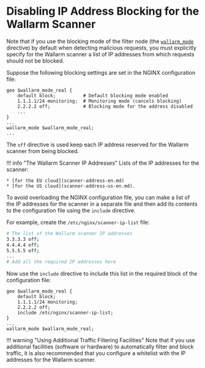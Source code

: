 [doc-wallarm-mode]:     configure-parameters-en.md#wallarm_mode

#   Disabling IP Address Blocking for the Wallarm Scanner

Note that if you use the blocking mode of the filter node (the [`wallarm_mode`][doc-wallarm-mode] directive) by default when detecting malicious requests, you must explicitly specify for the Wallarm scanner a list of IP addresses from which requests should not be blocked.

Suppose the following blocking settings are set in the NGINX configuration file:

```
geo $wallarm_mode_real {
    default block;          # Default blocking mode enabled
    1.1.1.1/24 monitoring;  # Monitoring mode (cancels blocking)
    2.2.2.2 off;            # Blocking mode for the address disabled
    ...
}
...
wallarm_mode $wallarm_mode_real;
...
```

The `off` directive is used keep each IP address reserved for the Wallarm scanner from being blocked.

!!! info "The Wallarm Scanner IP Addresses"
    Lists of the IP addresses for the scanner:
    
    * [for the EU cloud](scanner-address-en.md)
    * [for the US cloud](scanner-address-us-en.md).

To avoid overloading the NGINX configuration file, you can make a list of the IP addresses for the scanner in a separate file and then add its contents to the configuration file using the `include` directive.

For example, create the `/etc/nginx/scanner-ip-list` file:

``` bash
# The list of the Wallarm scanner IP addresses
3.3.3.3 off;
4.4.4.4 off;
5.5.5.5 off;
...
# Add all the required IP addresses here
```

Now use the `include` directive to include this list in the required block of the configuration file:

```
geo $wallarm_mode_real {
    default block;
    1.1.1.1/24 monitoring;
    2.2.2.2 off;
    include /etc/nginx/scanner-ip-list;
}
...
wallarm_mode $wallarm_mode_real;
```

!!! warning "Using Additional Traffic Filtering Facilities"
    Note that if you use additional facilities (software or hardware) to automatically filter and block traffic, it is also recommended that you configure a whitelist with the IP addresses for the Wallarm scanner.